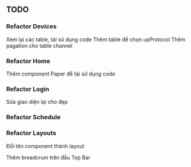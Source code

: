 ## TODO

### Refactor Devices

Xem lại các table, tái sử dụng code
Thêm table để chọn upProtocol
Thêm pagation cho table channel

### Refactor Home

Thêm component Paper để tái sử dụng code

### Refactor Login

Sửa giao diện lại cho đẹp

### Refactor Schedule

### Refactor Layouts

Đổi tên component thành layout

Thêm breadcrum trên đầu Top Bar
